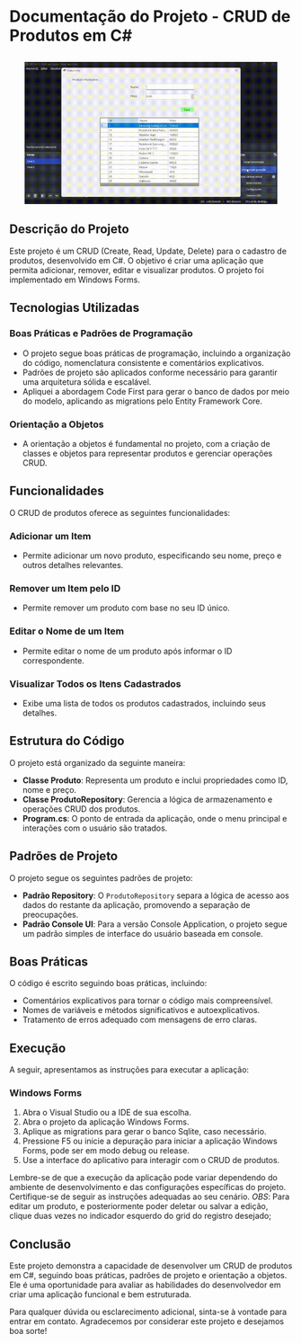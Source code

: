 # Documentação do Projeto - CRUD de Produtos em C#

##
<p align="center">
  <img src="https://github.com/JoaoVitorAguiar/ProductManagerSolutionWinForms/blob/main/scr/img/ProductManagerJoaoVitorAguiarDemonstracao.gif" width="450" />
</p>

## Descrição do Projeto

Este projeto é um CRUD (Create, Read, Update, Delete) para o cadastro de produtos, desenvolvido em C#. O objetivo é criar uma aplicação que permita adicionar, remover, editar e visualizar produtos. O projeto foi implementado em Windows Forms.

## Tecnologias Utilizadas

### Boas Práticas e Padrões de Programação
- O projeto segue boas práticas de programação, incluindo a organização do código, nomenclatura consistente e comentários explicativos.
- Padrões de projeto são aplicados conforme necessário para garantir uma arquitetura sólida e escalável.
- Apliquei a abordagem Code First para gerar o banco de dados por meio do modelo, aplicando as migrations pelo Entity Framework Core.

### Orientação a Objetos
- A orientação a objetos é fundamental no projeto, com a criação de classes e objetos para representar produtos e gerenciar operações CRUD.

## Funcionalidades

O CRUD de produtos oferece as seguintes funcionalidades:

### Adicionar um Item
- Permite adicionar um novo produto, especificando seu nome, preço e outros detalhes relevantes.

### Remover um Item pelo ID
- Permite remover um produto com base no seu ID único.

### Editar o Nome de um Item
- Permite editar o nome de um produto após informar o ID correspondente.

### Visualizar Todos os Itens Cadastrados
- Exibe uma lista de todos os produtos cadastrados, incluindo seus detalhes.

## Estrutura do Código

O projeto está organizado da seguinte maneira:

- **Classe Produto**: Representa um produto e inclui propriedades como ID, nome e preço.
- **Classe ProdutoRepository**: Gerencia a lógica de armazenamento e operações CRUD dos produtos.
- **Program.cs**: O ponto de entrada da aplicação, onde o menu principal e interações com o usuário são tratados.

## Padrões de Projeto

O projeto segue os seguintes padrões de projeto:

- **Padrão Repository**: O `ProdutoRepository` separa a lógica de acesso aos dados do restante da aplicação, promovendo a separação de preocupações.
- **Padrão Console UI**: Para a versão Console Application, o projeto segue um padrão simples de interface do usuário baseada em console.

## Boas Práticas

O código é escrito seguindo boas práticas, incluindo:

- Comentários explicativos para tornar o código mais compreensível.
- Nomes de variáveis e métodos significativos e autoexplicativos.
- Tratamento de erros adequado com mensagens de erro claras.

## Execução

A seguir, apresentamos as instruções para executar a aplicação:

### Windows Forms

1. Abra o Visual Studio ou a IDE de sua escolha.
2. Abra o projeto da aplicação Windows Forms.
3. Aplique as migrations para gerar o banco Sqlite, caso necessário.
4. Pressione F5 ou inicie a depuração para iniciar a aplicação Windows Forms, pode ser em modo debug ou release.
5. Use a interface do aplicativo para interagir com o CRUD de produtos.


Lembre-se de que a execução da aplicação pode variar dependendo do ambiente de desenvolvimento e das configurações específicas do projeto. Certifique-se de seguir as instruções adequadas ao seu cenário.
*OBS*: Para editar um produto, e posteriormente poder deletar ou salvar a edição, clique duas vezes no indicador esquerdo do grid do registro desejado;

## Conclusão

Este projeto demonstra a capacidade de desenvolver um CRUD de produtos em C#, seguindo boas práticas, padrões de projeto e orientação a objetos. Ele é uma oportunidade para avaliar as habilidades do desenvolvedor em criar uma aplicação funcional e bem estruturada.

Para qualquer dúvida ou esclarecimento adicional, sinta-se à vontade para entrar em contato. Agradecemos por considerar este projeto e desejamos boa sorte!


